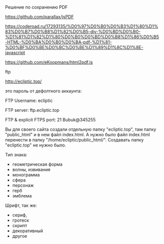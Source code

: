 Решение по сохранению PDF

https://github.com/parallax/jsPDF

https://coderoad.ru/17293135/%D0%97%D0%B0%D0%B3%D1%80%D1%83%D0%B7%D0%B8%D1%82%D0%B5-div-%D0%BD%D0%B0-%D1%81%D1%82%D1%80%D0%B0%D0%BD%D0%B8%D1%86%D0%B5-HTML-%D0%BA%D0%B0%D0%BA-pdf-%D1%81-%D0%BF%D0%BE%D0%BC%D0%BE%D1%89%D1%8C%D1%8E-javascript

https://github.com/eKoopmans/html2pdf.js




ftp

http://ecliptic.top/

это пароль от дефолтного аккаунта:

FTP Username: ecliptic

FTP server: ftp.ecliptic.top

FTP & explicit FTPS port:  21
Bubuk@345255


Вы для своего сайта создали отдельную папку "ecliptic.top", там папку "public_html" и в нем файл index.html.
А нужно было файл index.html перенести в папку "/home/ecliptic/public_html/".
Создавать папку "ecliptic.top" не нужно было.



Тип знака:
- геометрическая форма
- волны, извивания
- монограмма
- сфера
- персонаж 
- герб
- эмблема

Шрифт, так же:
- сериф, 
- гротеск
- скрипт
- декоративный
- другое